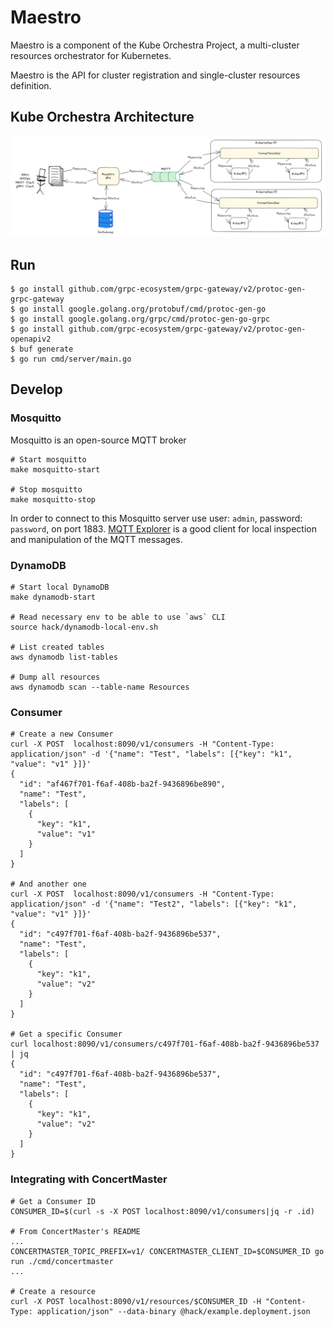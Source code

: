 # Maestro

Maestro is a component of the Kube Orchestra Project, a multi-cluster resources orchestrator for Kubernetes.

Maestro is the API for cluster registration and single-cluster resources definition.

## Kube Orchestra Architecture

![Kube Orchestra Architecture](./architecture.png)

## Run

```
$ go install github.com/grpc-ecosystem/grpc-gateway/v2/protoc-gen-grpc-gateway
$ go install google.golang.org/protobuf/cmd/protoc-gen-go
$ go install google.golang.org/grpc/cmd/protoc-gen-go-grpc
$ go install github.com/grpc-ecosystem/grpc-gateway/v2/protoc-gen-openapiv2
$ buf generate
$ go run cmd/server/main.go
```

## Develop

### Mosquitto

Mosquitto is an open-source MQTT broker

```shell
# Start mosquitto
make mosquitto-start

# Stop mosquitto
make mosquitto-stop
```

In order to connect to this Mosquitto server use user: `admin`, password: `password`, on port 1883. [MQTT Explorer](http://mqtt-explorer.com/) is a good client for local inspection and manipulation of the MQTT messages.

### DynamoDB

```shell
# Start local DynamoDB
make dynamodb-start

# Read necessary env to be able to use `aws` CLI
source hack/dynamodb-local-env.sh

# List created tables
aws dynamodb list-tables

# Dump all resources
aws dynamodb scan --table-name Resources
```

### Consumer

```shell
# Create a new Consumer
curl -X POST  localhost:8090/v1/consumers -H "Content-Type: application/json" -d '{"name": "Test", "labels": [{"key": "k1", "value": "v1" }]}'
{
  "id": "af467f701-f6af-408b-ba2f-9436896be890",
  "name": "Test",
  "labels": [
    {
      "key": "k1",
      "value": "v1"
    }
  ]
}

# And another one
curl -X POST  localhost:8090/v1/consumers -H "Content-Type: application/json" -d '{"name": "Test2", "labels": [{"key": "k1", "value": "v1" }]}'
{
  "id": "c497f701-f6af-408b-ba2f-9436896be537",
  "name": "Test",
  "labels": [
    {
      "key": "k1",
      "value": "v2"
    }
  ]
}

# Get a specific Consumer
curl localhost:8090/v1/consumers/c497f701-f6af-408b-ba2f-9436896be537 | jq
{
  "id": "c497f701-f6af-408b-ba2f-9436896be537",
  "name": "Test",
  "labels": [
    {
      "key": "k1",
      "value": "v2"
    }
  ]
}

```

### Integrating with ConcertMaster

```shell
# Get a Consumer ID
CONSUMER_ID=$(curl -s -X POST localhost:8090/v1/consumers|jq -r .id)

# From ConcertMaster's README
...
CONCERTMASTER_TOPIC_PREFIX=v1/ CONCERTMASTER_CLIENT_ID=$CONSUMER_ID go run ./cmd/concertmaster
...

# Create a resource
curl -X POST localhost:8090/v1/resources/$CONSUMER_ID -H "Content-Type: application/json" --data-binary @hack/example.deployment.json
```
